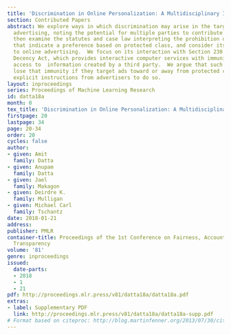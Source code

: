 ```yaml
---
title: 'Discrimination in Online Personalization: A Multidisciplinary Inquiry'
section: Contributed Papers
abstract: We explore ways in which discrimination may arise in the targeting of job-related
  advertising, noting the potential for multiple parties to contribute to its occurrence.  We
  then examine the statutes and case law interpreting the prohibition on advertisements
  that indicate a preference based on protected class, and consider its application
  to online advertising.  We focus on its interaction with Section 230 of the Communications
  Decency Act, which provides interactive computer services with immunity for providing
  access to  information created by a third party.  We argue that such services can
  lose that immunity if they target ads toward or away from protected classes without
  explicit instructions from advertisers to do so.
layout: inproceedings
series: Proceedings of Machine Learning Research
id: datta18a
month: 0
tex_title: 'Discrimination in Online Personalization: A Multidisciplinary Inquiry'
firstpage: 20
lastpage: 34
page: 20-34
order: 20
cycles: false
author:
- given: Amit
  family: Datta
- given: Anupam
  family: Datta
- given: Jael
  family: Makagon
- given: Deirdre K.
  family: Mulligan
- given: Michael Carl
  family: Tschantz
date: 2018-01-21
address: 
publisher: PMLR
container-title: Proceedings of the 1st Conference on Fairness, Accountability and
  Transparency
volume: '81'
genre: inproceedings
issued:
  date-parts:
  - 2018
  - 1
  - 21
pdf: http://proceedings.mlr.press/v81/datta18a/datta18a.pdf
extras:
- label: Supplementary PDF
  link: http://proceedings.mlr.press/v81/datta18a/datta18a-supp.pdf
# Format based on citeproc: http://blog.martinfenner.org/2013/07/30/citeproc-yaml-for-bibliographies/
---
```

